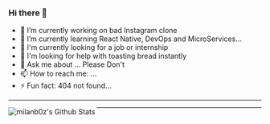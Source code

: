 ### Hi there 👋


- 🔭 I’m currently working on bad Instagram clone
- 🌱 I’m currently learning React Native, DevOps and MicroServices...
- 👯 I'm currently looking for a job or internship
- 🤔 I'm looking for help with toasting bread instantly
- 💬 Ask me about ...  Please Don't
- 📫 How to reach me: ...
- ⚡ Fun fact: 404 not found...

---


<img align="left" alt="milanb0z's Github Stats" src="https://github-readme-stats.codestackr.vercel.app/api?username=milanb0z&show_icons=true&hide_border=true" />


---

[website]: https://milanb0z.netlify.com
[instagram]: https://instagram.com/bozic_milan_01
[linkedin]: https://www.linkedin.com/in/milan-bozic-6b238a175/
[codepen]: https://codepen.io/MilanBoz/
